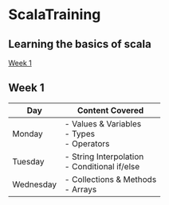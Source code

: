 # ScalaTraining

## Learning the basics of scala

[Week 1](#Week-1)



## Week 1
| Day       | Content Covered                                 |                                               
|-----------|-------------------------------------------------|
| Monday    | - Values & Variables<br>- Types<br>- Operators  |
| Tuesday   | - String Interpolation<br>- Conditional if/else | 
| Wednesday | - Collections & Methods<br>- Arrays             |   